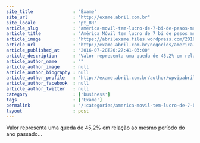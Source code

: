 ```yaml
---
site_title               : "Exame"
site_url                 : "http://exame.abril.com.br"
site_locale              : "pt_BR"
article_slug             : "america-movil-tem-lucro-de-7-bi-de-pesos-mexicanos-no-2o-tri"
article_title            : "América Móvil tem lucro de 7 bi de pesos mexicanos no 2º tri"
article_image            : "https://abrilexame.files.wordpress.com/2016/09/size_960_16_9_2013-09-12t173809z_1050370040_gm1e92e0o9o01_rtrmadp_3_kpn-americamovil5.jpg?quality=70&strip=all&w=960"
article_url              : "http://exame.abril.com.br/negocios/america-movil-tem-lucro-de-7-bi-de-pesos-mexicanos-no-2o-tri/"
article_published_at     : "2016-07-28T20:27:41-03:00"
article_description      : "Valor representa uma queda de 45,2% em relação ao mesmo período do ano passado..."
article_author_name      : ""
article_author_image     : null
article_author_biography : null
article_author_profile   : "http://exame.abril.com.br/author/wpvipabril/"
article_author_facebook  : null
article_author_twitter   : null
category                 : ['business']
tags                     : ['Exame']
permalink                : "/:categories/america-movil-tem-lucro-de-7-bi-de-pesos-mexicanos-no-2o-tri/"
layout                   : post
---
```


Valor representa uma queda de 45,2% em relação ao mesmo período do ano passado...
